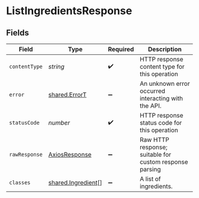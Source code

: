 # ListIngredientsResponse


## Fields

| Field                                                    | Type                                                     | Required                                                 | Description                                              |
| -------------------------------------------------------- | -------------------------------------------------------- | -------------------------------------------------------- | -------------------------------------------------------- |
| `contentType`                                            | *string*                                                 | :heavy_check_mark:                                       | HTTP response content type for this operation            |
| `error`                                                  | [shared.ErrorT](../../models/shared/errort.md)           | :heavy_minus_sign:                                       | An unknown error occurred interacting with the API.      |
| `statusCode`                                             | *number*                                                 | :heavy_check_mark:                                       | HTTP response status code for this operation             |
| `rawResponse`                                            | [AxiosResponse](https://axios-http.com/docs/res_schema)  | :heavy_minus_sign:                                       | Raw HTTP response; suitable for custom response parsing  |
| `classes`                                                | [shared.Ingredient](../../models/shared/ingredient.md)[] | :heavy_minus_sign:                                       | A list of ingredients.                                   |